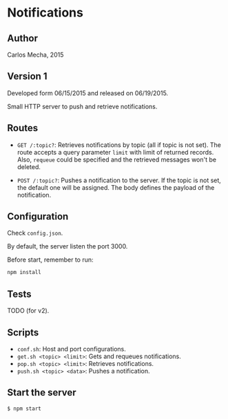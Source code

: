 # Notifications

## Author

Carlos Mecha, 2015

## Version 1

Developed form 06/15/2015 and released on 06/19/2015.

Small HTTP server to push and retrieve notifications.

## Routes

- `GET /:topic?`: Retrieves notifications by topic (all if topic is not set). The route accepts a
query parameter `limit` with limit of returned records. Also, `requeue` could be specified and the retrieved messages won't
be deleted.

- `POST /:topic?`: Pushes a notification to the server. If the topic is not set, the default one will be assigned.
The body defines the payload of the notification.

## Configuration
Check `config.json`.

By default, the server listen the port 3000.

Before start, remember to run:

```bash
npm install
```

## Tests
TODO (for v2).

## Scripts
- `conf.sh`: Host and port configurations.
- `get.sh <topic> <limit>`: Gets and requeues notifications.
- `pop.sh <topic> <limit>`: Retrieves notifications.
- `push.sh <topic> <data>`: Pushes a notification.  

## Start the server

```bash
$ npm start
```


